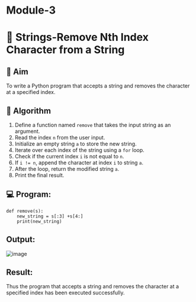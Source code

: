 
# Module-3
# 🧹 Strings-Remove Nth Index Character from a String

## 🎯 Aim
To write a Python program that accepts a string and removes the character at a specified index.

## 🧠 Algorithm
1. Define a function named `remove` that takes the input string as an argument.
2. Read the index `n` from the user input.
3. Initialize an empty string `a` to store the new string.
4. Iterate over each index of the string using a `for` loop.
5. Check if the current index `i` is not equal to `n`.
6. If `i != n`, append the character at index `i` to string `a`.
7. After the loop, return the modified string `a`.
8. Print the final result.

## 💻 Program:

```
def remove(s):
    new_string = s[:3] +s[4:]
    print(new_string)

```

## Output:

![image](https://github.com/user-attachments/assets/c15fa1fb-58c2-4110-a930-ef22220c3e5e)


## Result:
Thus the program that accepts a string and removes the character at a specified index has been executed successfully.
